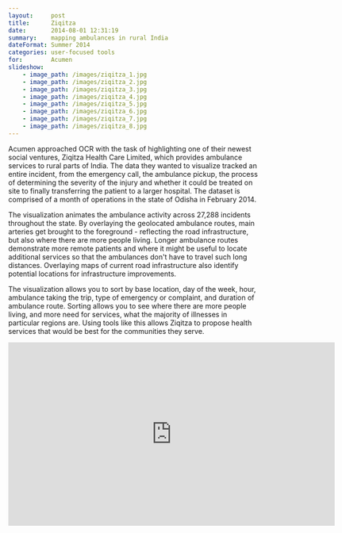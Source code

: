 ```yaml
---
layout:     post
title:      Ziqitza
date:       2014-08-01 12:31:19
summary:    mapping ambulances in rural India
dateFormat: Summer 2014
categories: user-focused tools
for:        Acumen
slideshow:
    - image_path: /images/ziqitza_1.jpg
    - image_path: /images/ziqitza_2.jpg
    - image_path: /images/ziqitza_3.jpg
    - image_path: /images/ziqitza_4.jpg
    - image_path: /images/ziqitza_5.jpg
    - image_path: /images/ziqitza_6.jpg
    - image_path: /images/ziqitza_7.jpg
    - image_path: /images/ziqitza_8.jpg
---
```


Acumen approached OCR with the task of highlighting one of their newest social ventures, Ziqitza Health Care Limited, which provides ambulance services to rural parts of India. The data they wanted to visualize tracked an entire incident, from the emergency call, the ambulance pickup, the process of determining the severity of the injury and whether it could be treated on site to finally transferring the patient to a larger hospital. The dataset is comprised of a month of operations in the state of Odisha in February 2014.

The visualization animates the ambulance activity across 27,288 incidents throughout the state. By overlaying the geolocated ambulance routes, main arteries get brought to the foreground - reflecting the road infrastructure, but also where there are more people living. Longer ambulance routes demonstrate more remote patients and where it might be useful to locate additional services so that the ambulances don't have to travel such long distances. Overlaying maps of current road infrastructure also identify potential locations for infrastructure improvements.

The visualization allows you to sort by base location, day of the week, hour, ambulance taking the trip, type of emergency or complaint, and duration of ambulance route. Sorting allows you to see where there are more people living, and more need for services, what the majority of illnesses in particular regions are. Using tools like this allows Ziqitza to propose health services that would be best for the communities they serve.

<iframe src="https://player.vimeo.com/video/148660554" width="658" height="370" frameborder="0" webkitallowfullscreen mozallowfullscreen allowfullscreen></iframe>
